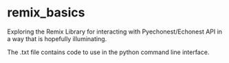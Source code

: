 # remix_basics


Exploring the Remix Library for interacting with Pyechonest/Echonest API in a way that is hopefully illuminating.

The .txt file contains code to use in the python command line interface.

